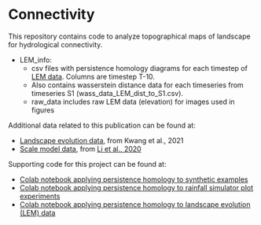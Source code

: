 # Connectivity

This repository contains code to analyze topographical maps of landscape for hydrological connectivity. 
* LEM_info: 
    * csv files with persistence homology diagrams for each timestep of [LEM data](https://databank.illinois.edu/datasets/IDB-1558455). Columns are timestep T-10. 
    * Also contains wasserstein distance data for each timeseries from timeseries S1 (wass_data_LEM_dist_to_S1.csv).
    * raw_data includes raw LEM data (elevation) for images used in figures


Additional data related to this publication can be found at:
* [Landscape evolution data](https://databank.illinois.edu/datasets/IDB-1558455), from Kwang et al., 2021
* [Scale model data](https://github.com/lapidesd/connectivity_topology/tree/main/scale_model_LEM), from [Li et al., 2020](https://www.sciencedirect.com/science/article/pii/S0167198719303435)

Supporting code for this project can be found at:
* [Colab notebook applying persistence homology to synthetic examples](https://colab.research.google.com/drive/1MCGMS5ecnnBBprYOyYtvnYafL9CgMKIW?authuser=1#scrollTo=LO_RmXiVjEZF)
* [Colab notebook applying persistence homology to rainfall simulator plot experiments](https://colab.research.google.com/drive/1KYyP1tGfe4L5_v9f1sxnFxeazSRqpia_?usp=sharing)
* [Colab notebook applying persistence homology to landscape evolution (LEM) data](https://colab.research.google.com/drive/1_0ny60WW4e_ZVxhM2tnav_LGiv65WBGI?usp=sharing)
